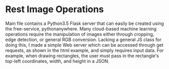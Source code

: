 # Rest Image Operations

Main file contains a Python3.5 Flask server that can easily be created using the free-service, pythonanywhere. Many cloud-based machine learning operations require the manipulation of images either through cropping, edge detection, or general RGB conversion. Lacking a general JS class for doing this, I made a simple Web server which can be accessed through get requests, as shown in the html example, and simply requires input data. For example, when drawing rectangles, the user must pass in the rectangle's top-left coordinates, width, and height in a JSON.  
